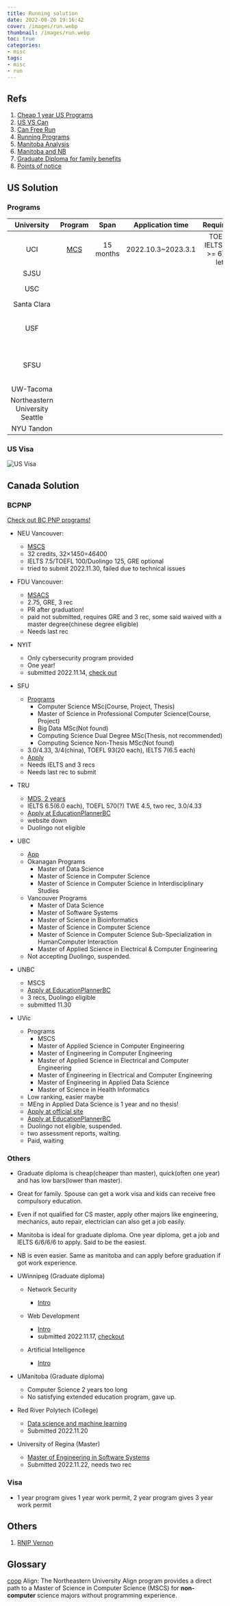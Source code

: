 ```yaml
---
title: Running solution
date: 2022-08-20 19:16:42
cover: /images/run.webp
thumbnail: /images/run.webp
toc: true
categories:
- misc
tags:
- misc
- run
---
```


## Refs
1. [Cheap 1 year US Programs](https://www.zhihu.com/question/458785644/answer/2520742878)
2. [US VS Can](https://zhuanlan.zhihu.com/p/85539672)
3. [Can Free Run](https://www.zhihu.com/question/31343947/answer/965343177)
4. [Running Programs](https://zhuanlan.zhihu.com/p/550042677)
5. [Manitoba Analysis](https://zhuanlan.zhihu.com/p/575391023)
6. [Manitoba and NB](https://www.zhihu.com/question/416891888/answer/1699127858)
7. [Graduate Diploma for family benefits](https://www.zhihu.com/question/408937735/answer/1364452504)
8. [Points of notice](https://www.zhihu.com/question/395327745/answer/1240306158)

## US Solution
### Programs
|University|Program|Span|Application time|Requirements|Tuition|Features|
|:-----:|:-----:|:-----:|:-----:|:-----:|:-----:|:-----:|
|UCI|[MCS](https://mcs.ics.uci.edu/)|15 months|2022.10.3~2023.3.1|TOEFL 80, IELTS 7(each >= 6), 3 rec letters|around 50k||
|SJSU||||||Bay area|
|USC||||||Los Angelos|
|Santa Clara||||||Bay area|
|USF||||||San Francisco, Close to F, G|
|SFSU||||||San Francisco, Close to F, G|
|UW-Tacoma||||||Seattle|
|Northeastern University Seattle||||||Seattle|
|NYU Tandon||||||NY|

### US Visa
![US Visa](/images/usvisa.jpg)


## Canada Solution
### BCPNP

[Check out BC PNP programs!](https://www.welcomebc.ca/Immigrate-to-B-C/documents/BC-PNP-IPG-EEBC-IPG-Eligible-Programs-of-Study.aspx)

- NEU Vancouver:
  - [MSCS](https://vancouver.northeastern.edu/academic_program/master-of-science-in-computer-science/)
  - 32 credits, 32×1450=46400
  - IELTS 7.5/TOEFL 100/Duolingo 125, GRE optional
  - tried to submit 2022.11.30, failed due to technical issues

- FDU Vancouver:
  - [MSACS](https://www.fdu.edu/campuses/vancouver-campus/admissions/graduate-admissions/msacs-admission-vancouver/)
  - 2.75, GRE, 3 rec
  - PR after graduation!
  - paid not submitted, requires GRE and 3 rec, some said waived with a master degree(chinese degree eligible)
  - Needs last rec

- NYIT
  - Only cybersecurity program provided
  - One year!
  - submitted 2022.11.14, [check out](https://apply.nyit.edu/apply/)

- SFU
  - [Programs](https://www.sfu.ca/gradstudies/apply/programs/alphabetic.html)
    - Computer Science MSc(Course, Project, Thesis)
    - Master of Science in Professional Computer Science(Course, Project)
    - Big Data MSc(Not found)
    - Computing Science Dual Degree MSc(Thesis, not recommended)
    - Computing Science Non-Thesis MSc(Not found)
  - 3.0/4.33,  3/4(china), TOEFL 93(20 each), IELTS 7(6.5 each)
  - [Apply](https://gograd.sfu.ca/apply/)
  - Needs IELTS and 3 recs
  - Needs last rec to submit

- TRU
  - [MDS, 2 years](https://www.tru.ca/programs/catalogue/master-of-science-in-data-science.html)
  - IELTS 6.5(6.0 each), TOEFL 570(?) TWE 4.5, two rec, 3.0/4.33
  - [Apply at EducationPlannerBC](https://apply.educationplannerbc.ca)
  - website down
  - Duolingo not eligible

- UBC
  - [App](https://evision.as.it.ubc.ca/)
  - Okanagan Programs
    - Master of Data Science
    - Master of Science in Computer Science
    - Master of Science in Computer Science in Interdisciplinary Studies
  - Vancouver Programs
    - Master of Data Science
    - Master of Software Systems
    - Master of Science in Bioinformatics
    - Master of Science in Computer Science
    - Master of Science in Computer Science Sub-Specialization in HumanComputer Interaction
    - Master of Applied Science in Electrical & Computer Engineering
  - Not accepting Duolingo, suspended.

- UNBC
  - MSCS
  - [Apply at EducationPlannerBC](https://apply.educationplannerbc.ca)
  - 3 recs, Duolingo eligible
  - submitted 11.30

- UVic
  - Programs
    - MSCS
    - Master of Applied Science in Computer Engineering
    - Master of Engineering in Computer Engineering
    - Master of Applied Science in Electrical and Computer Engineering
    - Master of Engineering in Electrical and Computer Engineering
    - Master of Engineering in Applied Data Science
    - Master of Science in Health Informatics
  - Low ranking, easier maybe
  - MEng in Applied Data Science is 1 year and no thesis!
  - [Apply at official site](https://www.uvic.ca/application)
  - [Apply at EducationPlannerBC](https://apply.educationplannerbc.ca)
  - Duolingo not eligible, suspended.
  - two assessment reports, waiting.
  - Paid, waiting


### Others

- Graduate diploma is cheap(cheaper than master), quick(often one year) and has low bars(lower than master).
- Great for family. Spouse can get a work visa and kids can receive free compulsory education.
- Even if not qualified for CS master, apply other majors like engineering, mechanics, auto repair, electrician can also get a job easily.
- Manitoba is ideal for graduate diploma. One year diploma, get a job and IELTS 6/6/6/6 to apply. Said to be the easiest.
- NB is even easier. Same as manitoba and can apply before graduation if got work experience.

- UWinnipeg (Graduate diploma)
  - Network Security
    - [Intro](https://pace.uwinnipegcourses.ca/international-students/programs/network-security-diploma)

  - Web Development
    - [Intro](https://pace.uwinnipegcourses.ca/international-students/programs/web-development-diploma)
    - submitted 2022.11.17, [checkout](https://oa2.uwinnipeg.ca/AdmissionsManager/#/)

  - Artificial Intelligence
    - [Intro](https://pace.uwinnipegcourses.ca/international-students/programs/artificial-intelligence-diploma)

- UManitoba (Graduate diploma)
  - Computer Science 2 years too long
  - No satisfying extended education program, gave up.

- Red River Polytech (College)
  - [Data science and machine learning](https://apply.rrc.ca/RecruitNewWFE/Account/Login)
  - Submitted 2022.11.20

- University of Regina (Master)
  - [Master of Engineering in Software Systems](https://banner.uregina.ca:17023/ssbprod/bwskalog.P_DispLoginNon)
  - Submitted 2022.11.22, needs two rec

### Visa
- 1 year program gives 1 year work permit, 2 year program gives 3 year work permit

## Others
1. [RNIP Vernon](https://zhuanlan.zhihu.com/p/361744516)


## Glossary
[coop](https://www.zhihu.com/question/392927430/answer/2394974786)
Align: The Northeastern University Align program provides a direct path to a Master of Science in Computer Science (MSCS) for **non-computer** science majors without programming experience.